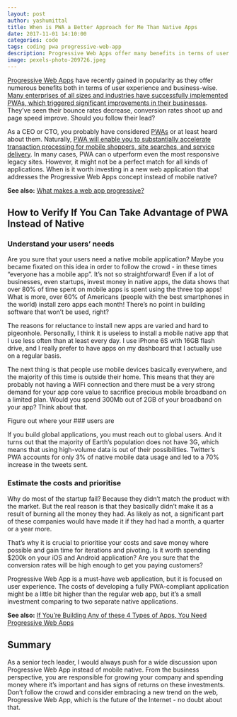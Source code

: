 ```yaml
---
layout: post
author: yashumittal
title: When is PWA a Better Approach for Me Than Native Apps
date: 2017-11-01 14:10:00
categories: code
tags: coding pwa progressive-web-app
description: Progressive Web Apps offer many benefits in terms of user experience and business-wise. When is it worth investing in a new application based on PWA concept?
image: pexels-photo-209726.jpeg
---
```


[Progressive Web Apps](//www.codecarrot.net/progressive-web-apps) have recently gained in popularity as they offer numerous benefits both in terms of user experience and business-wise. [Many enterprises of all sizes and industries have successfully implemented PWAs, which triggered significant improvements in their businesses](/10-popular-companies-that-do-progressive-web-apps). They’ve seen their bounce rates decrease, conversion rates shoot up and page speed improve. Should you follow their lead?

As a CEO or CTO, you probably have considered [PWAs](/what-is-a-progressive-web-app-and-when-you-should-go-for-it) or at least heard about them. Naturally, [PWA will enable you to substantially accelerate transaction processing for mobile shoppers, site searches, and service delivery](/4-characteristics-good-progressive-web-app). In many cases, PWA can o utperform even the most responsive legacy sites. However, it might not be a perfect match for all kinds of applications. When is it worth investing in a new web application that addresses the Progressive Web Apps concept instead of mobile native?

**See also:** [What makes a web app progressive?](/what-makes-a-web-app-progressive)

## How to Verify If You Can Take Advantage of PWA Instead of Native

### Understand your users’ needs

Are you sure that your users need a native mobile application? Maybe you became fixated on this idea in order to follow the crowd - in these times “everyone has a mobile app”. It’s not so straightforward! Even if a lot of businesses, even startups, invest money in native apps, the data shows that over 80% of time spent on mobile apps is spent using the three top apps! What is more, over 60% of Americans (people with the best smartphones in the world) install zero apps each month! There’s no point in building software that won’t be used, right?

The reasons for reluctance to install new apps are varied and hard to pigeonhole. Personally, I think it is useless to install a mobile native app that I use less often than at least every day. I use iPhone 6S with 16GB flash drive, and I really prefer to have apps on my dashboard that I actually use on a regular basis.

The next thing is that people use mobile devices basically everywhere, and the majority of this time is outside their home. This means that they are probably not having a WiFi connection and there must be a very strong demand for your app core value to sacrifice precious mobile broadband on a limited plan. Would you spend 300Mb out of 2GB of your broadband on your app? Think about that.

Figure out where your ### users are

If you build global applications, you must reach out to global users. And it turns out that the majority of Earth’s population does not have 3G, which means that using high-volume data is out of their possibilities. Twitter’s PWA accounts for only 3% of native mobile data usage and led to a 70% increase in the tweets sent.  

### Estimate the costs and prioritise

Why do most of the startup fail? Because they didn’t match the product with the market. But the real reason is that they basically didn’t make it as a result of burning all the money they had. As likely as not, a significant part of these companies would have made it if they had had a month, a quarter or a year more.

That’s why it is crucial to prioritise your costs and save money where possible and gain time for iterations and pivoting. Is it worth spending $200k on your iOS and Android application? Are you sure that the conversion rates will be high enough to get you paying customers?

Progressive Web App is a must-have web application, but it is focused on user experience. The costs of developing a fully PWA-compliant application might be a little bit higher than the regular web app, but it’s a small investment comparing to two separate native applications.

**See also:** [If You’re Building Any of these 4 Types of Apps, You Need Progressive Web Apps](/if-youre-building-any-of-these-4-types-of-apps-you-need-progressive-web-apps)

## Summary

As a senior tech leader, I would always push for a wide discussion upon Progressive Web App instead of mobile native. From the business perspective, you are responsible for growing your company and spending money where it’s important and has signs of returns on these investments. Don’t follow the crowd and consider embracing a new trend on the web, Progressive Web App, which is the future of the Internet - no doubt about that.